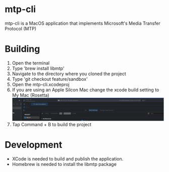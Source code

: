 # mtp-cli

mtp-cli is a MacOS application that implements Microsoft's Media Transfer Protocol (MTP)

# Building

1. Open the terminal
1. Type 'brew install libmtp'
1. Navigate to the directory where you cloned the project
1. Type 'git checkout feature/sandbox'
1. Open the mtp-cli.xcodeproj
1. If you are using an Apple Silcon Mac change the xcode build setting to My Mac (Rosetta)
   ![XcodeBuild](Documents/Images/xcode_rosetta_build.png)
1. Tap Command + B to build the project

# Development

- XCode is needed to build and publish the application.
- Homebrew is needed to install the libmtp package
